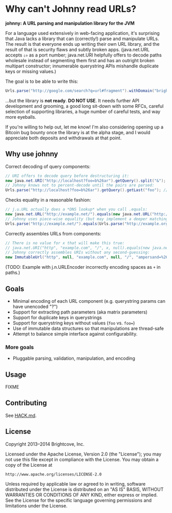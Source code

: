 # Why can't Johnny read URLs?

**johnny: A URL parsing and manipulation library for the JVM**

For a language used extensively in web-facing application, it's
surprising that Java lacks a library that can (correctly!) parse and
manipulate URLs. The result is that everyone ends up writing their own
URL library, and the result of that is security flaws and subtly
broken apps. (java.net.URL accepts `८०` as a port number; java.net.URI
helpfully offers to decode paths wholesale instead of segmenting them
first and has an outright broken multipart constructor; innumerable
querystring APIs mishandle duplicate keys or missing values.)

The goal is to be able to write this:

```java
Urls.parse("http://google.com/search?q=url#fragment").withDomain("brightcove.com").querySetKey("foo", "bar").unparse() // "http://brightcove.com/search?q=url&foo=bar#fragment"
```

...but the library is **not ready**. **DO NOT USE**.  It
needs further API development and grooming, a good long sit-down with
some RFCs, careful selection of supporting libraries, a huge number of
careful tests, and way more eyeballs.

If you're willing to help out, let me know! I'm also considering
opening up a Bitcoin bug bounty once the library is at the alpha
stage, and I would appreciate both deposits and withdrawals at that
point.

## Why use johnny

Correct decoding of query components:

```java
// URI offers to decode query before destructuring it:
new java.net.URI("http://localhost?foo=b%26ar").getQuery().split("&"); //= ["foo=b", "ar"]
// Johnny knows not to percent-decode until the pairs are parsed:
Urls.parse("http://localhost?foo=b%26ar").getQuery().getLast("foo"); //= "b&ar"
```

Checks equality in a reasonable fashion:

```java
// j.u.URL actually does a *DNS lookup* when you call .equals:
new java.net.URL("http://example.net/").equals(new java.net.URL("http://example.org/")) //= true
// Johnny uses piece-wise equality (but may implement a deeper matching option in the future)
Urls.parse("http://example.net/").equals(Urls.parse("http://example.org/")) //= false
```

Correctly assembles URLs from components:

```java
// There is no value for x that will make this true:
// java.net.URI("http", "example.com", "/", x, null).equals(new java.net.URI("http://example.com/?ampersand=%26");
// Johnny correctly assembles URIs without any second-guessing:
new ImmutableUrl("http", null, "example.com", null, "/", "ampersand=%26", null);
```

(TODO: Example with j.n.URLEncoder incorrectly encoding spaces as `+` in paths.)

## Goals

* Minimal encoding of each URL component (e.g. querystring params can
  have unencoded "?")
* Support for extracting path parameters (aka matrix parameters)
* Support for duplicate keys in querystrings
* Support for querystring keys without values (`foo` vs. `foo=`)
* Use of immutable data structures so that manipulations are
  thread-safe
* Attempt to balance simple interface against configurability.

### More goals

* Pluggable parsing, validation, manipulation, and encoding

## Usage

FIXME

## Contributing

See [HACK.md](HACK.md).

## License

Copyright 2013–2014 Brightcove, Inc.

Licensed under the Apache License, Version 2.0 (the "License");
you may not use this file except in compliance with the License.
You may obtain a copy of the License at

    http://www.apache.org/licenses/LICENSE-2.0

Unless required by applicable law or agreed to in writing, software
distributed under the License is distributed on an "AS IS" BASIS,
WITHOUT WARRANTIES OR CONDITIONS OF ANY KIND, either express or implied.
See the License for the specific language governing permissions and
limitations under the License.
